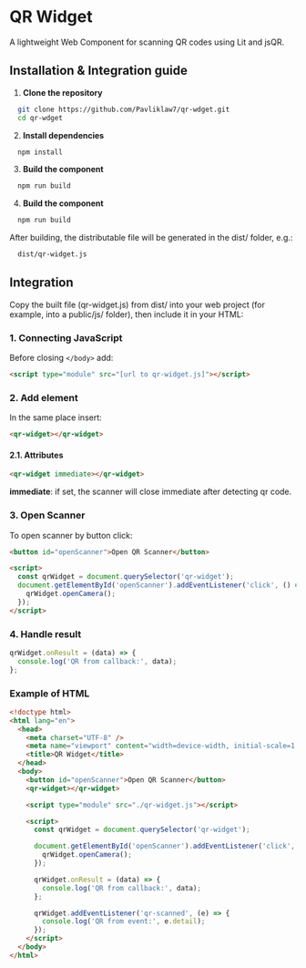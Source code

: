 # QR Widget

A lightweight Web Component for scanning QR codes using Lit and jsQR.

## Installation & Integration guide

1. **Clone the repository**

```bash
  git clone https://github.com/Pavliklaw7/qr-wdget.git
  cd qr-wdget
```

2. **Install dependencies**

```bash
  npm install
```

3. **Build the component**

```bash
  npm run build
```

4. **Build the component**

```bash
  npm run build
```

After building, the distributable file will be generated in the dist/ folder, e.g.:

```bash
  dist/qr-widget.js
```

## Integration

Copy the built file (qr-widget.js) from dist/ into your web project (for example, into a public/js/ folder), then include it in your HTML:

### 1. Connecting JavaScript

Before closing `</body>` add:

```html
<script type="module" src="[url to qr-widget.js]"></script>
```

### 2. Add element

In the same place insert:

```html
<qr-widget></qr-widget>
```

#### 2.1. Attributes

```html
<qr-widget immediate></qr-widget>
```

**immediate**: if set, the scanner will close immediate after detecting qr code.

### 3. Open Scanner

To open scanner by button click:

```html
<button id="openScanner">Open QR Scanner</button>

<script>
  const qrWidget = document.querySelector('qr-widget');
  document.getElementById('openScanner').addEventListener('click', () => {
    qrWidget.openCamera();
  });
</script>
```

### 4. Handle result

```js
qrWidget.onResult = (data) => {
  console.log('QR from callback:', data);
};
```

### Example of HTML

```html
<!doctype html>
<html lang="en">
  <head>
    <meta charset="UTF-8" />
    <meta name="viewport" content="width=device-width, initial-scale=1.0" />
    <title>QR Widget</title>
  </head>
  <body>
    <button id="openScanner">Open QR Scanner</button>
    <qr-widget></qr-widget>

    <script type="module" src="./qr-widget.js"></script>

    <script>
      const qrWidget = document.querySelector('qr-widget');

      document.getElementById('openScanner').addEventListener('click', () => {
        qrWidget.openCamera();
      });

      qrWidget.onResult = (data) => {
        console.log('QR from callback:', data);
      };

      qrWidget.addEventListener('qr-scanned', (e) => {
        console.log('QR from event:', e.detail);
      });
    </script>
  </body>
</html>
```
